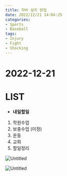 ```yaml
---
title: 자바 설치 방법
date: 2022/12/21 14:04:25
categories:
- Sports
- Baseball
tags:
- Injury
- Fight
- Shocking
---
```


# 2022-12-21

# LIST

- **내일할일**
1. 학원수업
2. 보충수업 (미정)
3. 운동
4. 교회
5. 할일정리

![Untitled](\images\2022\12\test/Untitled.png)

![Untitled](\images\2022\12\test/Untitled%201.png)